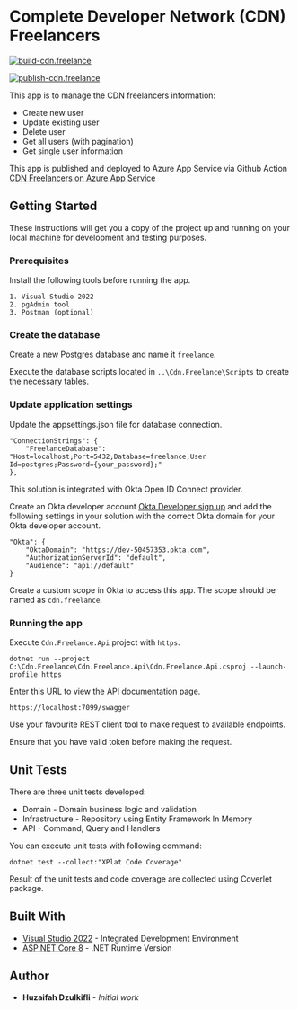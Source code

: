 # Complete Developer Network (CDN) Freelancers

[![build-cdn.freelance](https://github.com/huzaifah/Cdn.Freelance/actions/workflows/build.yml/badge.svg)](https://github.com/huzaifah/Cdn.Freelance/actions/workflows/build.yml)

[![publish-cdn.freelance](https://github.com/huzaifah/Cdn.Freelance/actions/workflows/publish.yml/badge.svg)](https://github.com/huzaifah/Cdn.Freelance/actions/workflows/publish.yml)

This app is to manage the CDN freelancers information:
* Create new user
* Update existing user
* Delete user
* Get all users (with pagination)
* Get single user information

This app is published and deployed to Azure App Service via Github Action
[CDN Freelancers on Azure App Service](https://cdn-freelance.azurewebsites.net/swagger/index.html)

## Getting Started

These instructions will get you a copy of the project up and running on your local machine for development and testing purposes.

### Prerequisites

Install the following tools before running the app.

```
1. Visual Studio 2022
2. pgAdmin tool
3. Postman (optional)
```

### Create the database

Create a new Postgres database and name it `freelance`.

Execute the database scripts located in `..\Cdn.Freelance\Scripts` to create the necessary tables.

### Update application settings

Update the appsettings.json file for database connection.

```
"ConnectionStrings": {
    "FreelanceDatabase": "Host=localhost;Port=5432;Database=freelance;User Id=postgres;Password={your_password};"
},
```

This solution is integrated with Okta Open ID Connect provider.

Create an Okta developer account [Okta Developer sign up](https://developer.okta.com/signup/) and add the following settings in your solution with the correct Okta domain for your Okta developer account.

```
"Okta": {
    "OktaDomain": "https://dev-50457353.okta.com",
    "AuthorizationServerId": "default",
    "Audience": "api://default"
}
```

Create a custom scope in Okta to access this app. The scope should be named as `cdn.freelance`.

### Running the app

Execute `Cdn.Freelance.Api` project with `https`.

```
dotnet run --project C:\Cdn.Freelance\Cdn.Freelance.Api\Cdn.Freelance.Api.csproj --launch-profile https
```

Enter this URL to view the API documentation page.

```
https://localhost:7099/swagger
```

Use your favourite REST client tool to make request to available endpoints.

Ensure that you have valid token before making the request.

## Unit Tests

There are three unit tests developed:

* Domain - Domain business logic and validation
* Infrastructure - Repository using Entity Framework In Memory
* API - Command, Query and Handlers

You can execute unit tests with following command:

```
dotnet test --collect:"XPlat Code Coverage"
```

Result of the unit tests and code coverage are collected using Coverlet package.

## Built With

* [Visual Studio 2022](https://visualstudio.microsoft.com/vs/) - Integrated Development Environment
* [ASP.NET Core 8](https://dotnet.microsoft.com/en-us/download/dotnet/8.0) - .NET Runtime Version

## Author

* **Huzaifah Dzulkifli** - *Initial work*
